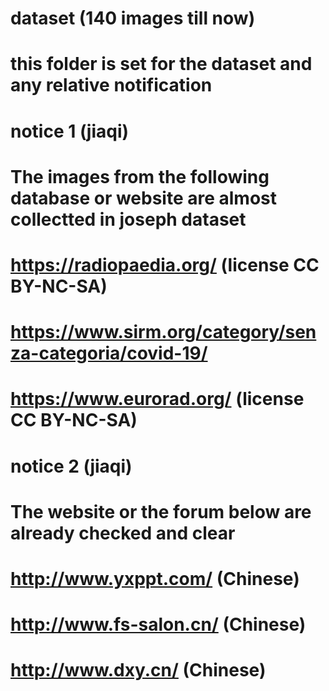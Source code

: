 # dataset  (140 images till now)
# this folder is set for the dataset and any relative notification

# notice 1 (jiaqi)
# The images from the following database or website are almost collectted in joseph dataset
# https://radiopaedia.org/ (license CC BY-NC-SA)
# https://www.sirm.org/category/senza-categoria/covid-19/
# https://www.eurorad.org/ (license CC BY-NC-SA)

# notice 2 (jiaqi)
# The website or the forum below are already checked and clear
# http://www.yxppt.com/ (Chinese)
# http://www.fs-salon.cn/ (Chinese)
# http://www.dxy.cn/ (Chinese)

